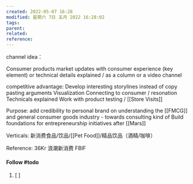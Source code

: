 ```yaml
---
created: 2022-05-07 16:28
modified: 星期六 7日 五月 2022 16:28:02
tags: 
parent:
related: 
reference:
---
```


channel idea：

Consumer products market updates with consumer experience (key element) or technical details explained / as a column or a video channel

competitive advantage:
Develop interesting storylines instead of copy pasting arguments
Visualization
Connecting to consumer / resonation
Technicals explained
Work with product testing / [[Store Visits]]

Purpose: 
add credibility to personal brand on understanding the [[FMCG]] and general consumer goods industry - towards consulting kind of
Build foundations for entrepreneurship initiatives after [[Mars]]

Verticals: 
新消费食品/饮品/[[Pet Food]]/精品饮品（酒精/咖啡）

Reference: 
36Kr
浪潮新消费
FBIF





#### Follow #todo 
1. [ ] 